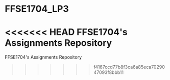# FFSE1704_LP3
<<<<<<< HEAD
FFSE1704's Assignments Repository
=======
FFSE1704's Assignments Repository
>>>>>>> f4167ccd77b8f3ca6a85eca7029047093f8bbb11
